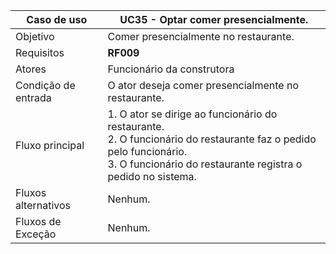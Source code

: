 | Caso de uso         | UC35 - Optar comer presencialmente.                                                                                                                                                                                                                                                                                                                                                                                                                                                                                                                                                                                    |
| ------------------- | ------------------------------------------------------------------------------------------------------------------------------------------------------------------------------------------------------------------------------------------------------------------------------------------------------------------------------------------------------------------------------------------------------------------------------------------------------------------------------------------------------------------------------------------------------------------------------------------------- |
| Objetivo            | Comer presencialmente no restaurante.                                                                                                                                                                                                                                                                                                                                                                                                                                                                                                                                                             |
| Requisitos          | **RF009**                                                                                                                                                                                                                                                                                                                                                                                                                                                                                                                                                                             |
| Atores              | Funcionário da construtora                                                                                                                                                                                                                                                                                                                                                                                                                                                                                                                                                                        |
| Condição de entrada | O ator deseja comer presencialmente no restaurante.                                                                                                                                                                                                                                                                                                                                                                                                                                                                                                                                               |
| Fluxo principal     | 1. O ator se dirige ao funcionário do restaurante. <br> 2. O funcionário do restaurante faz o pedido pelo funcionário. <br> 3. O funcionário do restaurante registra o pedido no sistema.  
| Fluxos alternativos | Nenhum.                                                                                                                                                                                                                                                                                                                                     |
| Fluxos de Exceção   | Nenhum.                                                                                                                                                                                                                                                                                                                           |
